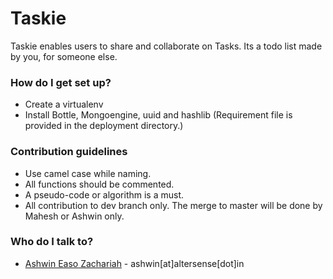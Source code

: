 # Taskie

Taskie enables users to share and collaborate on Tasks. Its a todo list made by you, for someone else.

### How do I get set up? ###

* Create a virtualenv
* Install Bottle, Mongoengine, uuid and hashlib (Requirement file is provided in the deployment directory.)

### Contribution guidelines ###

* Use camel case while naming.
* All functions should be commented.
* A pseudo-code or algorithm is a must.
* All contribution to dev branch only. The merge to master will be done by Mahesh or Ashwin only.


### Who do I talk to? ###

* [Ashwin Easo Zachariah](mailto:aswhin@altersense.in) - ashwin[at]altersense[dot]in
